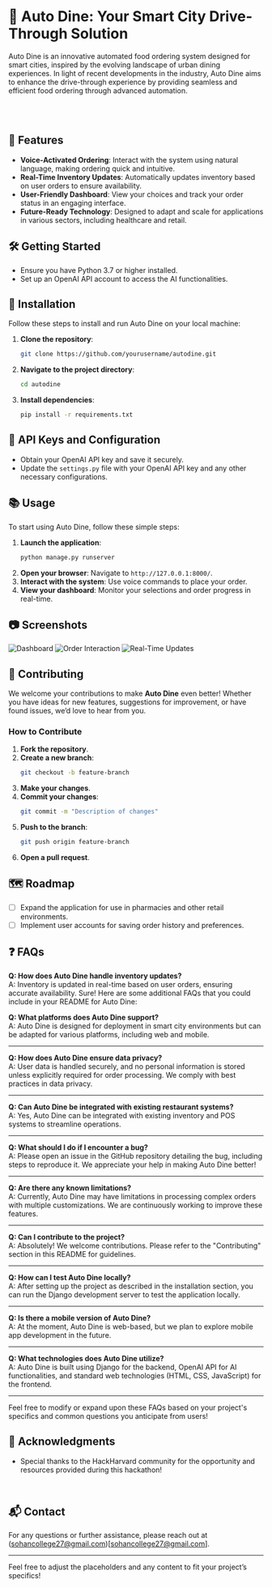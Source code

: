 # 🍴 Auto Dine: Your Smart City Drive-Through Solution

Auto Dine is an innovative automated food ordering system designed for smart cities, inspired by the evolving landscape of urban dining experiences. In light of recent developments in the industry, Auto Dine aims to enhance the drive-through experience by providing seamless and efficient food ordering through advanced automation.

<br><br>

## 🚀 Features

- **Voice-Activated Ordering**: Interact with the system using natural language, making ordering quick and intuitive.
- **Real-Time Inventory Updates**: Automatically updates inventory based on user orders to ensure availability.
- **User-Friendly Dashboard**: View your choices and track your order status in an engaging interface.
- **Future-Ready Technology**: Designed to adapt and scale for applications in various sectors, including healthcare and retail.

## 🛠️ Getting Started

- Ensure you have Python 3.7 or higher installed.
- Set up an OpenAI API account to access the AI functionalities.

## 🔧 Installation

Follow these steps to install and run Auto Dine on your local machine:

1. **Clone the repository**:
    ```bash
    git clone https://github.com/yourusername/autodine.git
    ```
2. **Navigate to the project directory**:
    ```bash
    cd autodine
    ```
3. **Install dependencies**:
    ```bash
    pip install -r requirements.txt
    ```

## 🔑 API Keys and Configuration

- Obtain your OpenAI API key and save it securely.
- Update the `settings.py` file with your OpenAI API key and any other necessary configurations.

## 📚 Usage

To start using Auto Dine, follow these simple steps:

1. **Launch the application**:
    ```bash
    python manage.py runserver
    ```
2. **Open your browser**: Navigate to `http://127.0.0.1:8000/`.
3. **Interact with the system**: Use voice commands to place your order.
4. **View your dashboard**: Monitor your selections and order progress in real-time.

## 📷 Screenshots

![Dashboard](link_to_your_dashboard_screenshot)
![Order Interaction](link_to_your_order_interaction_screenshot)
![Real-Time Updates](link_to_your_real_time_updates_screenshot)

## 🤝 Contributing

We welcome your contributions to make <b>Auto Dine</b> even better! Whether you have ideas for new features, suggestions for improvement, or have found issues, we’d love to hear from you.

### How to Contribute

1. **Fork the repository**.
2. **Create a new branch**:
    ```bash
    git checkout -b feature-branch
    ```
3. **Make your changes**.
4. **Commit your changes**:
    ```bash
    git commit -m "Description of changes"
    ```
5. **Push to the branch**:
    ```bash
    git push origin feature-branch
    ```
6. **Open a pull request**.
   

## 🗺️ Roadmap

- [ ] Expand the application for use in pharmacies and other retail environments.
- [ ] Implement user accounts for saving order history and preferences.

## ❓ FAQs

**Q: How does Auto Dine handle inventory updates?**  
A: Inventory is updated in real-time based on user orders, ensuring accurate availability.
Sure! Here are some additional FAQs that you could include in your README for Auto Dine:


**Q: What platforms does Auto Dine support?**  
A: Auto Dine is designed for deployment in smart city environments but can be adapted for various platforms, including web and mobile.

---

**Q: How does Auto Dine ensure data privacy?**  
A: User data is handled securely, and no personal information is stored unless explicitly required for order processing. We comply with best practices in data privacy.

---

**Q: Can Auto Dine be integrated with existing restaurant systems?**  
A: Yes, Auto Dine can be integrated with existing inventory and POS systems to streamline operations.

---

**Q: What should I do if I encounter a bug?**  
A: Please open an issue in the GitHub repository detailing the bug, including steps to reproduce it. We appreciate your help in making Auto Dine better!

---

**Q: Are there any known limitations?**  
A: Currently, Auto Dine may have limitations in processing complex orders with multiple customizations. We are continuously working to improve these features.

---

**Q: Can I contribute to the project?**  
A: Absolutely! We welcome contributions. Please refer to the "Contributing" section in this README for guidelines.

---

**Q: How can I test Auto Dine locally?**  
A: After setting up the project as described in the installation section, you can run the Django development server to test the application locally.

---

**Q: Is there a mobile version of Auto Dine?**  
A: At the moment, Auto Dine is web-based, but we plan to explore mobile app development in the future.

---

**Q: What technologies does Auto Dine utilize?**  
A: Auto Dine is built using Django for the backend, OpenAI API for AI functionalities, and standard web technologies (HTML, CSS, JavaScript) for the frontend.

---

Feel free to modify or expand upon these FAQs based on your project's specifics and common questions you anticipate from users!
<br>

## 🙏 Acknowledgments

- Special thanks to the HackHarvard community for the opportunity and resources provided during this hackathon!
<br>

## 📬 Contact

For any questions or further assistance, please reach out at (sohancollege27@gmail.com)[sohancollege27@gmail.com].

---

Feel free to adjust the placeholders and any content to fit your project’s specifics!
